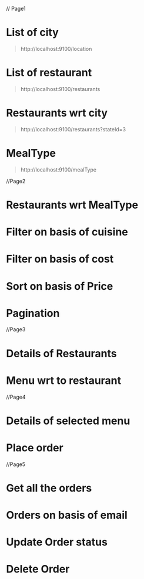// Page1

# List of city
> http://localhost:9100/location
# List of restaurant
> http://localhost:9100/restaurants
# Restaurants wrt city
> http://localhost:9100/restaurants?stateId=3
# MealType
> http://localhost:9100/mealType

//Page2

# Restaurants wrt MealType
> 
# Filter on basis of cuisine
# Filter on basis of cost
# Sort on basis of Price
# Pagination

//Page3

# Details of Restaurants
# Menu wrt to restaurant

//Page4

# Details of selected menu
# Place order

//Page5

# Get all the orders
# Orders on basis of email
# Update Order status
# Delete Order